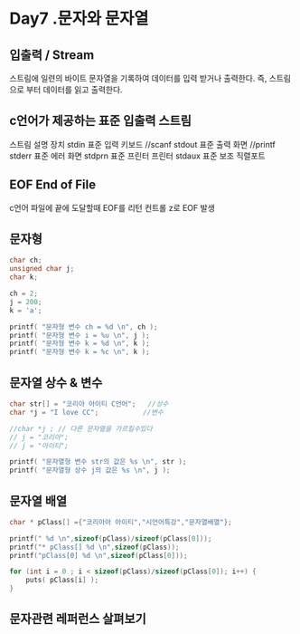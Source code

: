 # Day7 .문자와 문자열

## 입출력 / Stream 
스트림에 일련의 바이트 문자열을 기록하여 데이터를 입력 받거나 출력한다. 
즉, 스트림으로 부터 데이터를 읽고 출력한다.

## c언어가 제공하는 표준 입출력 스트림
스트림     설명              장치
stdin      표준 입력       키보드 //scanf
stdout    표준 출력       화면  //printf
stderr     표준 에러       화면
stdprn    표준 프린터    프린터
stdaux    표준 보조       직렬포트


## EOF End of File 
c언어 파일에 끝에 도달할때 EOF를 리턴
컨트롤 z로 EOF 발생 


## 문자형
```c
char ch;
unsigned char j;
char k;

ch = 2;
j = 200;
k = 'a';

printf( "문자형 변수 ch = %d \n", ch );
printf( "문자형 변수 i = %u \n", j );
printf( "문자형 변수 k = %d \n", k );
printf( "문자형 변수 k = %c \n", k );
```

## 문자열 상수 & 변수
```c
char str[] = "코리아 아이티 C언어";   //상수
char *j = "I love CC";           //변수

//char *j ; // 다른 문자열을 가르킬수있다
// j = "코리아";
// j = "아이티";

printf( "문자열형 변수 str의 값은 %s \n", str );
printf( "문자열형 상수 j의 값은 %s \n", j );
```

## 문자열 배열
```c
char * pClass[] ={"코리아아 아이티","시언어특강","문자열배열"};

printf(" %d \n",sizeof(pClass)/sizeof(pClass[0]));
printf("* pClass[] %d \n",sizeof(pClass));
printf("pClass[0] %d \n",sizeof(pClass[0]));

for (int i = 0 ; i < sizeof(pClass)/sizeof(pClass[0]); i++) {
    puts( pClass[i] );
}    
```


## 문자관련 레퍼런스 살펴보기




